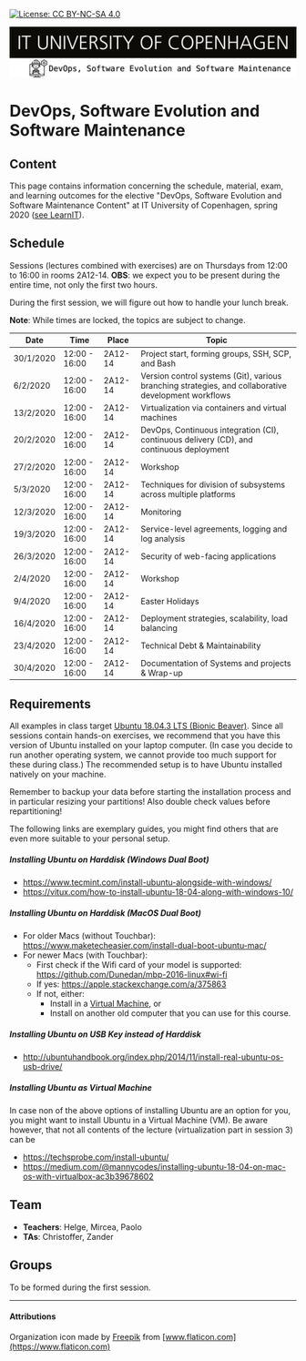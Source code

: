
[![License: CC BY-NC-SA 4.0](https://img.shields.io/badge/License-CC%20BY--NC--SA%204.0-lightgrey.svg)](https://creativecommons.org/licenses/by-nc-sa/4.0/)

![](images/banner.png)

# DevOps, Software Evolution and Software Maintenance 

## Content

This page contains information concerning the schedule, material, exam, and learning outcomes for the elective "DevOps, Software Evolution and Software Maintenance Content" at IT University of Copenhagen, spring 2020 ([see LearnIT](https://learnit.itu.dk/course/view.php?id=3019324)).

## Schedule

Sessions (lectures combined with exercises) are on Thursdays from 12:00 to 16:00 in rooms 2A12-14. 
**OBS**: we expect you to be present during the entire time, not only the first two hours. 

During the first session, we will figure out how to handle your lunch break.

**Note**: While times are locked, the topics are subject to change.

| Date      | Time          | Place   | Topic |
|---------- | ------------- | ------- | -------------------------- |
| 30/1/2020 | 12:00 - 16:00 | 2A12-14 | Project start, forming groups, SSH, SCP, and Bash |
| 6/2/2020  | 12:00 - 16:00 | 2A12-14 | Version control systems (Git), various branching strategies, and collaborative development workflows |
| 13/2/2020 | 12:00 - 16:00 | 2A12-14 | Virtualization via containers and virtual machines |
| 20/2/2020 | 12:00 - 16:00 | 2A12-14 | DevOps, Continuous integration (CI), continuous delivery (CD), and continuous deployment|
| 27/2/2020 | 12:00 - 16:00 | 2A12-14 | Workshop                   |
| 5/3/2020  | 12:00 - 16:00 | 2A12-14 | Techniques for division of subsystems across multiple platforms |
| 12/3/2020 | 12:00 - 16:00 | 2A12-14 | Monitoring |
| 19/3/2020 | 12:00 - 16:00 | 2A12-14 | Service-level agreements, logging and log analysis |
| 26/3/2020 | 12:00 - 16:00 | 2A12-14 | Security of web-facing applications |
| 2/4/2020  | 12:00 - 16:00 | 2A12-14 | Workshop |
| 9/4/2020  | 12:00 - 16:00 | 2A12-14 | Easter Holidays            |
| 16/4/2020 | 12:00 - 16:00 | 2A12-14 | Deployment strategies, scalability, load balancing |
| 23/4/2020 | 12:00 - 16:00 | 2A12-14 | Technical Debt & Maintainability |
| 30/4/2020 | 12:00 - 16:00 | 2A12-14 | Documentation of Systems and projects & Wrap-up |

<!--
Using Linux/Unix based operating systems via the command line (Bash)
  * Virtualization via containers and virtual machines
  * Continuous integration (CI), continuous delivery, and continuous deployment 
  * Version control systems (Git), various branching strategies, and collaborative development workflows 
  * Coding standards, static analysis, linters, etc. 
  * Collaborative development process with code reviews, pair programming
  * Time-planning and scheduling in software engineering projects
  * Techniques for division of subsystems across multiple platforms
  * Logging and log analysis 
  * Monitoring 
  * Scalability, load balancing
  * Service-level agreements 
  * Security of web-facing applications
  * Deployment strategies
  * Technical Debt & Maintainability 
  * Refactoring and evolution of legacy systems
-->


## Requirements

All examples in class target [Ubuntu 18.04.3 LTS (Bionic Beaver)](http://releases.ubuntu.com/18.04/). Since all sessions contain hands-on exercises, we recommend that you have this version of Ubuntu installed on your laptop computer. (In case you decide to run another operating system, we cannot provide too much support for these during class.) The recommended setup is to have Ubuntu installed natively on your machine. 


Remember to backup your data before starting the installation process and in particular resizing your partitions! Also double check values before repartitioning!


The following links are exemplary guides, you might find others that are even more suitable to your personal setup.

##### Installing Ubuntu on Harddisk (Windows Dual Boot)
  - https://www.tecmint.com/install-ubuntu-alongside-with-windows/
  - https://vitux.com/how-to-install-ubuntu-18-04-along-with-windows-10/

##### Installing Ubuntu on Harddisk (MacOS Dual Boot)

  - For older Macs (without Touchbar): https://www.maketecheasier.com/install-dual-boot-ubuntu-mac/
  - For newer Macs (with Touchbar): 
    - First check if the Wifi card of your model is supported: https://github.com/Dunedan/mbp-2016-linux#wi-fi
    - If yes: https://apple.stackexchange.com/a/375863
    - If not, either: 
      - Install in a [Virtual Machine](#installing-ubuntu-as-virtual-machine), or
      - Install on another old computer that you can use for this course.


##### Installing Ubuntu on USB Key instead of Harddisk

  - http://ubuntuhandbook.org/index.php/2014/11/install-real-ubuntu-os-usb-drive/
  
<!--
  - (For just https://linuxhint.com/run-ubuntu-18-04-from-usb-stick/)
-->

##### Installing Ubuntu as Virtual Machine 

In case non of the above options of installing Ubuntu are an option for you, you might want to install Ubuntu in a Virtual Machine (VM). Be aware however, that not all contents of the lecture (virtualization part in session 3) can be 

  - https://techsprobe.com/install-ubuntu/
  - https://medium.com/@mannycodes/installing-ubuntu-18-04-on-mac-os-with-virtualbox-ac3b39678602



## Team

  - **Teachers**: Helge, Mircea, Paolo
  - **TAs**: Christoffer, Zander

## Groups

To be formed during the first session.

---------------------------

#### Attributions

Organization icon made by [Freepik](https://www.flaticon.com/authors/freepik) from [www.flaticon.com](https://www.flaticon.com)
